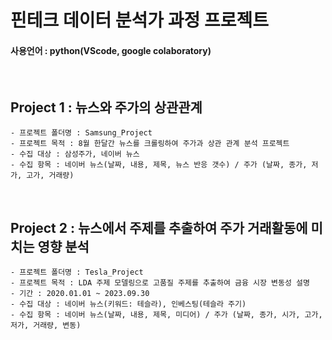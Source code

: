 # 핀테크 데이터 분석가 과정 프로젝트 

#### 사용언어 : python(VScode, google colaboratory)
<br>

##  Project 1 : 뉴스와 주가의 상관관계 
    - 프로젝트 폴더명 : Samsung_Project
    - 프로젝트 목적 : 8월 한달간 뉴스를 크롤링하여 주가과 상관 관계 분석 프로젝트
    - 수집 대상 : 삼성주가, 네이버 뉴스
    - 수집 항목 : 네이버 뉴스(날짜, 내용, 제목, 뉴스 반응 갯수) / 주가 (날짜, 종가, 저가, 고가, 거래량)
<br>

##  Project 2 : 뉴스에서 주제를 추출하여 주가 거래활동에 미치는 영향 분석
    - 프로젝트 폴더명 : Tesla_Project
    - 프로젝트 목적 : LDA 주제 모델링으로 고품질 주제를 추출하여 금융 시장 변동성 설명
    - 기간 : 2020.01.01 ~ 2023.09.30
    - 수집 대상 : 네이버 뉴스(키워드: 테슬라), 인베스팅(테슬라 주기)
    - 수집 항목 : 네이버 뉴스(날짜, 내용, 제목, 미디어) / 주가 (날짜, 종가, 시가, 고가, 저가, 거래량, 변동)

<br/>


